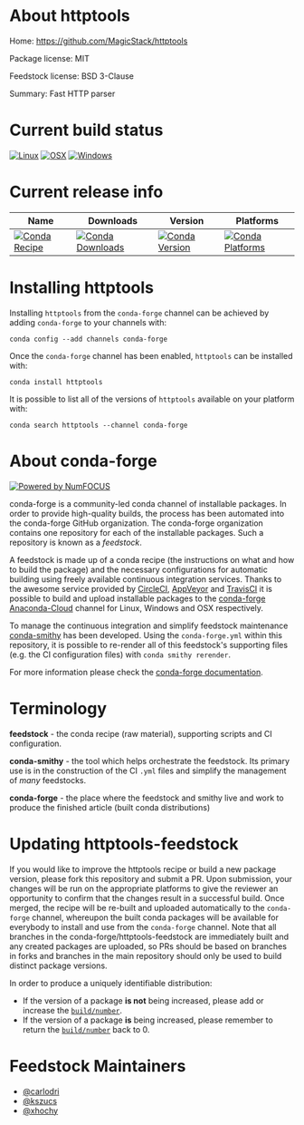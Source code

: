 <!--
# -*- mode: jinja -*-
-->

About httptools
===============

Home: https://github.com/MagicStack/httptools

Package license: MIT

Feedstock license: BSD 3-Clause

Summary: Fast HTTP parser



Current build status
====================

[![Linux](https://img.shields.io/circleci/project/github/conda-forge/httptools-feedstock/master.svg?label=Linux)](https://circleci.com/gh/conda-forge/httptools-feedstock)
[![OSX](https://img.shields.io/travis/conda-forge/httptools-feedstock/master.svg?label=macOS)](https://travis-ci.org/conda-forge/httptools-feedstock)
[![Windows](https://img.shields.io/appveyor/ci/conda-forge/httptools-feedstock/master.svg?label=Windows)](https://ci.appveyor.com/project/conda-forge/httptools-feedstock/branch/master)

Current release info
====================

| Name | Downloads | Version | Platforms |
| --- | --- | --- | --- |
| [![Conda Recipe](https://img.shields.io/badge/recipe-httptools-green.svg)](https://anaconda.org/conda-forge/httptools) | [![Conda Downloads](https://img.shields.io/conda/dn/conda-forge/httptools.svg)](https://anaconda.org/conda-forge/httptools) | [![Conda Version](https://img.shields.io/conda/vn/conda-forge/httptools.svg)](https://anaconda.org/conda-forge/httptools) | [![Conda Platforms](https://img.shields.io/conda/pn/conda-forge/httptools.svg)](https://anaconda.org/conda-forge/httptools) |

Installing httptools
====================

Installing `httptools` from the `conda-forge` channel can be achieved by adding `conda-forge` to your channels with:

```
conda config --add channels conda-forge
```

Once the `conda-forge` channel has been enabled, `httptools` can be installed with:

```
conda install httptools
```

It is possible to list all of the versions of `httptools` available on your platform with:

```
conda search httptools --channel conda-forge
```


About conda-forge
=================

[![Powered by NumFOCUS](https://img.shields.io/badge/powered%20by-NumFOCUS-orange.svg?style=flat&colorA=E1523D&colorB=007D8A)](http://numfocus.org)

conda-forge is a community-led conda channel of installable packages.
In order to provide high-quality builds, the process has been automated into the
conda-forge GitHub organization. The conda-forge organization contains one repository
for each of the installable packages. Such a repository is known as a *feedstock*.

A feedstock is made up of a conda recipe (the instructions on what and how to build
the package) and the necessary configurations for automatic building using freely
available continuous integration services. Thanks to the awesome service provided by
[CircleCI](https://circleci.com/), [AppVeyor](https://www.appveyor.com/)
and [TravisCI](https://travis-ci.org/) it is possible to build and upload installable
packages to the [conda-forge](https://anaconda.org/conda-forge)
[Anaconda-Cloud](https://anaconda.org/) channel for Linux, Windows and OSX respectively.

To manage the continuous integration and simplify feedstock maintenance
[conda-smithy](https://github.com/conda-forge/conda-smithy) has been developed.
Using the ``conda-forge.yml`` within this repository, it is possible to re-render all of
this feedstock's supporting files (e.g. the CI configuration files) with ``conda smithy rerender``.

For more information please check the [conda-forge documentation](https://conda-forge.org/docs/).

Terminology
===========

**feedstock** - the conda recipe (raw material), supporting scripts and CI configuration.

**conda-smithy** - the tool which helps orchestrate the feedstock.
                   Its primary use is in the construction of the CI ``.yml`` files
                   and simplify the management of *many* feedstocks.

**conda-forge** - the place where the feedstock and smithy live and work to
                  produce the finished article (built conda distributions)


Updating httptools-feedstock
============================

If you would like to improve the httptools recipe or build a new
package version, please fork this repository and submit a PR. Upon submission,
your changes will be run on the appropriate platforms to give the reviewer an
opportunity to confirm that the changes result in a successful build. Once
merged, the recipe will be re-built and uploaded automatically to the
`conda-forge` channel, whereupon the built conda packages will be available for
everybody to install and use from the `conda-forge` channel.
Note that all branches in the conda-forge/httptools-feedstock are
immediately built and any created packages are uploaded, so PRs should be based
on branches in forks and branches in the main repository should only be used to
build distinct package versions.

In order to produce a uniquely identifiable distribution:
 * If the version of a package **is not** being increased, please add or increase
   the [``build/number``](https://conda.io/docs/user-guide/tasks/build-packages/define-metadata.html#build-number-and-string).
 * If the version of a package **is** being increased, please remember to return
   the [``build/number``](https://conda.io/docs/user-guide/tasks/build-packages/define-metadata.html#build-number-and-string)
   back to 0.

Feedstock Maintainers
=====================

* [@carlodri](https://github.com/carlodri/)
* [@kszucs](https://github.com/kszucs/)
* [@xhochy](https://github.com/xhochy/)

